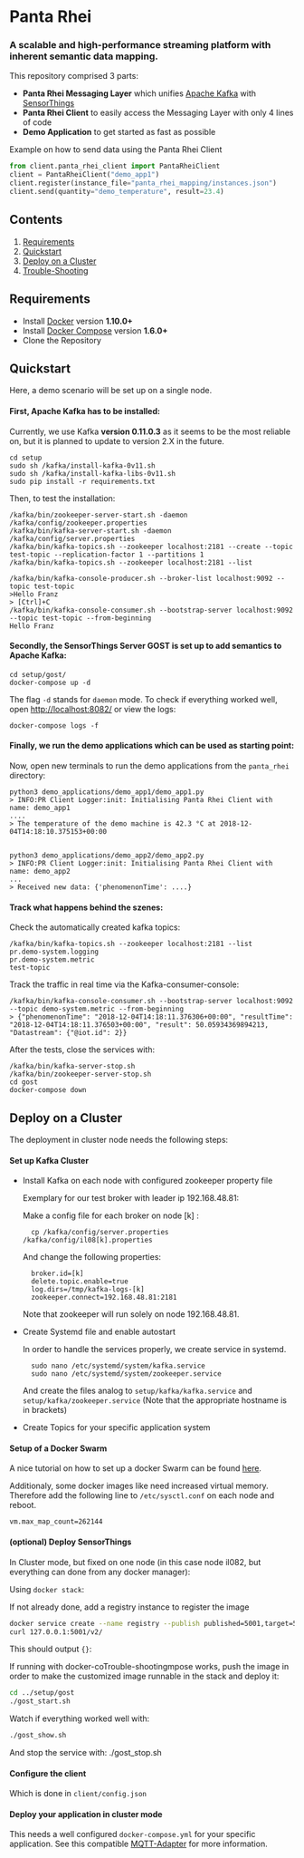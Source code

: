 # Panta Rhei
### A scalable and high-performance streaming platform with inherent semantic data mapping.

This repository comprised 3 parts:
* **Panta Rhei Messaging Layer** which unifies [Apache Kafka](https://kafka.apache.org/)
 with [SensorThings](http://developers.sensorup.com/docs/) 
* **Panta Rhei Client** to easily access the Messaging Layer with only 4 lines of code
* **Demo Application** to get started as fast as possible 

Example on how to send data using the Panta Rhei Client

```python
from client.panta_rhei_client import PantaRheiClient
client = PantaRheiClient("demo_app1")
client.register(instance_file="panta_rhei_mapping/instances.json")
client.send(quantity="demo_temperature", result=23.4)
```

## Contents

1. [Requirements](#requirements)
2. [Quickstart](#quickstart)
3. [Deploy on a Cluster](#deployment)
4. [Trouble-Shooting](#trouble-shooting)


## Requirements

* Install [Docker](https://www.docker.com/community-edition#/download) version **1.10.0+**
* Install [Docker Compose](https://docs.docker.com/compose/install/) version **1.6.0+**
* Clone the Repository

## Quickstart

Here, a demo scenario will be set up on a single node.

  
#### First, **Apache Kafka** has to be installed:

Currently, we use Kafka **version 0.11.0.3** as it seems to be the most reliable on, 
but it is planned to update to version 2.X in the future. 

    cd setup
    sudo sh /kafka/install-kafka-0v11.sh
    sudo sh /kafka/install-kafka-libs-0v11.sh
    sudo pip install -r requirements.txt

Then, to test the installation:

    /kafka/bin/zookeeper-server-start.sh -daemon /kafka/config/zookeeper.properties
    /kafka/bin/kafka-server-start.sh -daemon /kafka/config/server.properties
    /kafka/bin/kafka-topics.sh --zookeeper localhost:2181 --create --topic test-topic --replication-factor 1 --partitions 1
    /kafka/bin/kafka-topics.sh --zookeeper localhost:2181 --list
    
    /kafka/bin/kafka-console-producer.sh --broker-list localhost:9092 --topic test-topic
    >Hello Franz
    > [Ctrl]+C
    /kafka/bin/kafka-console-consumer.sh --bootstrap-server localhost:9092 --topic test-topic --from-beginning
    Hello Franz
    


#### Secondly, the **SensorThings Server** GOST is set up to add semantics to Apache Kafka:


    cd setup/gost/
    docker-compose up -d



The flag `-d` stands for `daemon` mode. To check if everything worked well, open
[http://localhost:8082/](http://localhost:8082/) or view the logs:

    docker-compose logs -f


#### Finally, we run the **demo applications** which can be used as starting point:

Now, open new terminals to run the demo applications from the `panta_rhei` directory:

    python3 demo_applications/demo_app1/demo_app1.py 
    > INFO:PR Client Logger:init: Initialising Panta Rhei Client with name: demo_app1
    ....
    > The temperature of the demo machine is 42.3 °C at 2018-12-04T14:18:10.375153+00:00


    python3 demo_applications/demo_app2/demo_app2.py 
    > INFO:PR Client Logger:init: Initialising Panta Rhei Client with name: demo_app2
    ...
    > Received new data: {'phenomenonTime': ....}
    
    
#### Track what happens behind the szenes:

Check the automatically created kafka topics:

    /kafka/bin/kafka-topics.sh --zookeeper localhost:2181 --list
    pr.demo-system.logging
    pr.demo-system.metric
    test-topic

Track the traffic in real time via the Kafka-consumer-console:

    /kafka/bin/kafka-console-consumer.sh --bootstrap-server localhost:9092 --topic demo-system.metric --from-beginning
    > {"phenomenonTime": "2018-12-04T14:18:11.376306+00:00", "resultTime": "2018-12-04T14:18:11.376503+00:00", "result": 50.05934369894213, "Datastream": {"@iot.id": 2}}

After the tests, close the services with:

    /kafka/bin/kafka-server-stop.sh 
    /kafka/bin/zookeeper-server-stop.sh 
    cd gost
    docker-compose down





## Deploy on a Cluster

The deployment in cluster node needs the following steps:

#### Set up Kafka Cluster

* Install Kafka on each node with configured zookeeper property file

    Exemplary for our test broker with leader ip 192.168.48.81:
    
    Make a config file  for each broker on  node [k] :

        cp /kafka/config/server.properties /kafka/config/il08[k].properties

    And change the following properties:

        broker.id=[k]
        delete.topic.enable=true
        log.dirs=/tmp/kafka-logs-[k]
        zookeeper.connect=192.168.48.81:2181

    Note that zookeeper will run solely on node 192.168.48.81.


* Create Systemd file and enable autostart

    In order to handle the services properly, we create service in systemd.

        sudo nano /etc/systemd/system/kafka.service
        sudo nano /etc/systemd/system/zookeeper.service

    And create the files analog to `setup/kafka/kafka.service` and `setup/kafka/zookeeper.service` 
    (Note that the appropriate hostname is in brackets)



* Create Topics for your specific application system

    

#### Setup of a Docker Swarm

A nice tutorial on how to set up a docker Swarm can be found [here](https://www.dataquest.io/blog/install-and-configure-docker-swarm-on-ubuntu/).

Additionaly, some docker images like need  increased virtual memory. Therefore add the following 
line to `/etc/sysctl.conf` on each node and reboot.

    vm.max_map_count=262144
 
 
#### (optional) Deploy SensorThings 
  In Cluster mode, but fixed on one node (in this case node il082, but everything can done
  from any docker manager):

Using `docker stack`:

If not already done, add a registry instance to register the image
```bash
docker service create --name registry --publish published=5001,target=5000 registry:2
curl 127.0.0.1:5001/v2/
```
This should output `{}`:


If running with docker-coTrouble-shootingmpose works, push the image in
order to make the customized image runnable in the stack and deploy it:

```bash
cd ../setup/gost
./gost_start.sh
```

Watch if everything worked well with:

```bash
./gost_show.sh
```
And stop the service with:
    ./gost_stop.sh
     
 
#### Configure the client
  Which is done in `client/config.json`


#### Deploy your application in cluster mode

This needs a well configured `docker-compose.yml` for your specific application.
See this compatible [MQTT-Adapter](https://github.com/iot-salzburg/dtz_mqtt-adapter) 
for more information.
